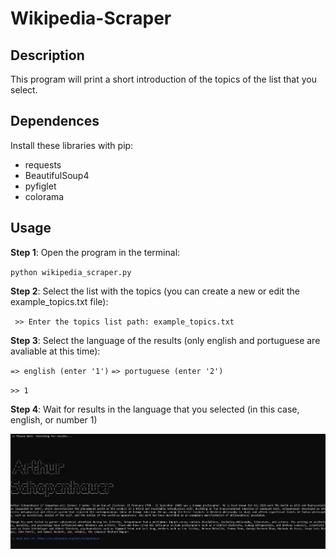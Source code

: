 # Wikipedia-Scraper
 
## Description

This program will print a short introduction of the topics of the list that you select.


## Dependences

Install these libraries with pip:

* requests
* BeautifulSoup4
* pyfiglet
* colorama


## Usage

**Step 1**: Open the program in the terminal:

`python wikipedia_scraper.py`

**Step 2**: Select the list with the topics (you can create a new or edit the example_topics.txt file):

` >> Enter the topics list path: example_topics.txt`

**Step 3**: Select the language of the results (only english and portuguese are avaliable at this time):

`=> english (enter '1')`
`=> portuguese (enter '2')`
 
 `>> 1`
 
 **Step 4**: Wait for results in the language that you selected (in this case, english, or number 1)
 
 ![](https://github.com/david-pydev/wikipedia-scraper/blob/main/example_img.JPG)
